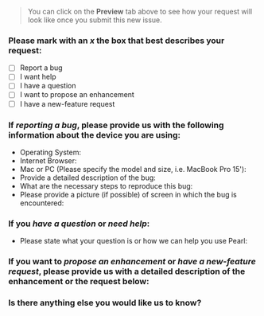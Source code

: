 > You can click on the **Preview** tab above to see how your request will look like once you submit this new issue.

### Please mark with an *x* the box that best describes your request:
- [ ] Report a bug
- [ ] I want help
- [ ] I have a question
- [ ] I want to propose an enhancement
- [ ] I have a new-feature request

### If *reporting a bug*, please provide us with the following information about the device you are using:
- Operating System:
- Internet Browser:
- Mac or PC (Please specify the model and size, i.e. MacBook Pro 15'):
- Provide a detailed description of the bug:
- What are the necessary steps to reproduce this bug:
- Please provide a picture (if possible) of screen in which the bug is encountered:

### If you *have a question* or *need help*:
- Please state what your question is or how we can help you use Pearl:

### If you want to *propose an enhancement* or *have a new-feature request*, please provide us with a detailed description of the enhancement or the request below:

### Is there anything else you would like us to know?
